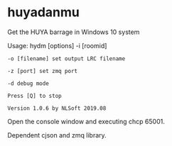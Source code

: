 # huyadanmu
Get the HUYA barrage in Windows 10 system

Usage: hydm [options] -i [roomid]

    -o [filename] set output LRC filename
    
    -z [port] set zmq port
    
    -d debug mode
    
    Press [Q] to stop
    
    Version 1.0.6 by NLSoft 2019.08

Open the console window and executing chcp 65001.

Dependent cjson and zmq library.
